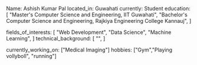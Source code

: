 Name: Ashish Kumar Pal
located_in: Guwahati
currently: Student
education:
  [
    "Master's Computer Science and Engineering, IIT Guwahati",
    "Bachelor's  Computer Science and Engineering, Rajkiya Engineering College Kannauj",
  ]

fields_of_interests:
  [
    "Web Development",
    "Data Science",
    "Machine Learning",
  ]
technical_background:
  [
    "",
  ]
  
currently_working_on: ["Medical Imaging"]
hobbies: ["Gym","Playing vollyboll", "running"]
<!---
AshishAshok635/AshishAshok635 is a ✨ special ✨ repository because its `README.md` (this file) appears on your GitHub profile.
You can click the Preview link to take a look at your changes.
--->
